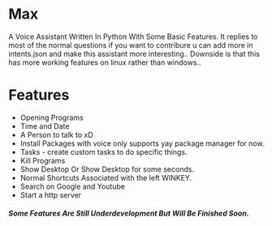 # Max
A Voice Assistant Written In Python With Some Basic Features.
It replies to most of the normal questions if you want to contribure u can add more in intents.json and make this assistant more interesting..
Downside is that this has more working features on linux rather than windows..
# Features
-  Opening Programs
- Time and Date
- A Person to talk to xD
- Install Packages with voice only supports yay package manager for now.
- Tasks - create custom tasks to do specific things.
- Kill Programs
- Show Desktop Or Show Desktop for some seconds.
- Normal Shortcuts Associated with the left WINKEY.
- Search on Google and Youtube
- Start a http server
##### Some Features Are Still Underdevelopment But Will Be Finished Soon.
